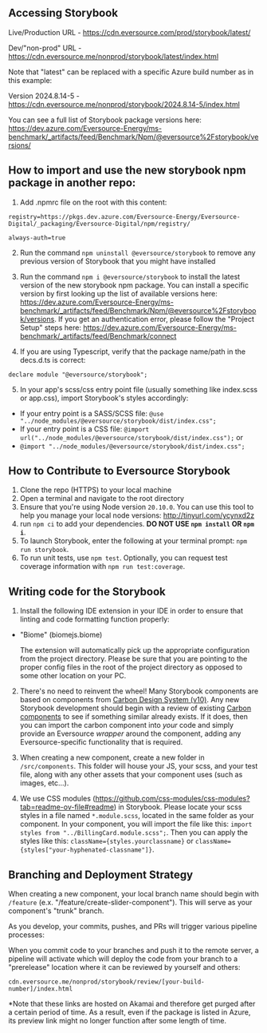 ## Accessing Storybook

Live/Production URL - https://cdn.eversource.com/prod/storybook/latest/

Dev/"non-prod" URL - https://cdn.eversource.me/nonprod/storybook/latest/index.html

Note that "latest" can be replaced with a specific Azure build number as in this example:

Version 2024.8.14-5 - https://cdn.eversource.me/nonprod/storybook/2024.8.14-5/index.html

You can see a full list of Storybook package versions here: https://dev.azure.com/Eversource-Energy/ms-benchmark/_artifacts/feed/Benchmark/Npm/@eversource%2Fstorybook/versions/

## How to import and use the new storybook npm package in another repo:

1. Add .npmrc file on the root with this content:

```
registry=https://pkgs.dev.azure.com/Eversource-Energy/Eversource-Digital/_packaging/Eversource-Digital/npm/registry/

always-auth=true
```

2.  Run the command `npm uninstall @eversource/storybook` to remove any previous version of Storybook that you might have installed

3.  Run the command `npm i @eversource/storybook` to install the latest version of the new storybook npm package. You can install a specific version by first looking up the list of available versions here: https://dev.azure.com/Eversource-Energy/ms-benchmark/_artifacts/feed/Benchmark/Npm/@eversource%2Fstorybook/versions. If you get an authentication error, please follow the "Project Setup" steps here: https://dev.azure.com/Eversource-Energy/ms-benchmark/_artifacts/feed/Benchmark/connect

4.  If you are using Typescript, verify that the package name/path in the decs.d.ts is correct:

`declare module "@eversource/storybook";`

5. In your app's scss/css entry point file (usually something like index.scss or app.css), import Storybook's styles accordingly:

- If your entry point is a SASS/SCSS file: `@use "../node_modules/@eversource/storybook/dist/index.css";`
- If your entry point is a CSS file: `@import url("../node_modules/@eversource/storybook/dist/index.css");` or
- `@import "../node_modules/@eversource/storybook/dist/index.css";`

## How to Contribute to Eversource Storybook

1. Clone the repo (HTTPS) to your local machine
2. Open a terminal and navigate to the root directory
3. Ensure that you're using Node version `20.10.0`. You can use this tool to help you manage your local node versions: http://tinyurl.com/ycynxd2z
4. run `npm ci` to add your dependencies. **DO NOT USE `npm install` OR `npm i`**.
5. To launch Storybook, enter the following at your terminal prompt: `npm run storybook`.
6. To run unit tests, use `npm test`. Optionally, you can request test coverage information with `npm run test:coverage`.

## Writing code for the Storybook

1.  Install the following IDE extension in your IDE in order to ensure that linting and code formatting function properly:

- "Biome" (biomejs.biome)

  The extension will automatically pick up the appropriate configuration from the project directory. Please be sure that you are pointing to the proper config files in the root of the project directory as opposed to some other location on your PC.

2.  There's no need to reinvent the wheel! Many Storybook components are based on components from [Carbon Design System (v10)](https://v10.carbondesignsystem.com/). Any new Storybook development should begin with a review of existing [Carbon components](https://v7-react.carbondesignsystem.com/?path=/story/getting-started--welcome) to see if something similar already exists. If it does, then you can import the carbon component into _your_ code and simply provide an Eversource _wrapper_ around the component, adding any Eversource-specific functionality that is required.

3.  When creating a new component, create a new folder in `/src/components`. This folder will house your JS, your scss, and your test file, along with any other assets that your component uses (such as images, etc...).

4.  We use CSS modules (https://github.com/css-modules/css-modules?tab=readme-ov-file#readme) in Storybook.
    Please locate your scss styles in a file named `*.module.scss`, located in the same folder as your component. In your component, you will import the file like this: `import styles from "../BillingCard.module.scss";`. Then you can apply the styles like this: `className={styles.yourclassname}` or `className={styles["your-hyphenated-classname"]}`.

## Branching and Deployment Strategy

When creating a new component, your local branch name should begin with `/feature` (e.x. "/feature/create-slider-component"). This will serve as your component's "trunk" branch.

As you develop, your commits, pushes, and PRs will trigger various pipeline processes:

When you commit code to your branches and push it to the remote server, a pipeline will activate which will deploy the code from your branch to a "prerelease" location where it can be reviewed by yourself and others:

`cdn.eversource.me/nonprod/storybook/review/[your-build-number]/index.html`

\*Note that these links are hosted on Akamai and therefore get purged after a certain period of time. As a result, even if the package is listed in Azure, its preview link might no longer function after some length of time.
